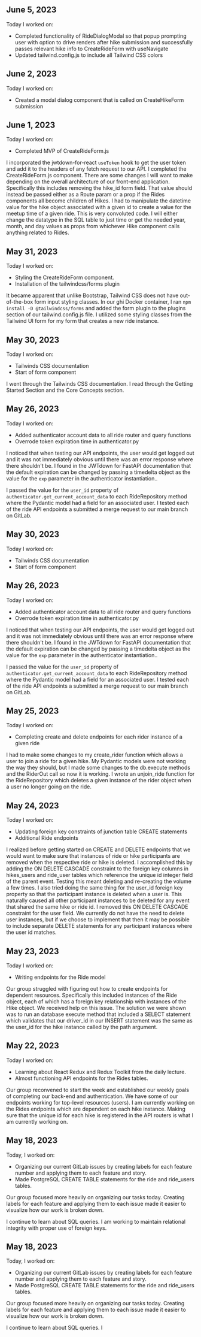 ## June 5, 2023

Today I worked on:

* Completed functionality of RideDialogModal so that popup prompting user with option to drive renders after hike submission and successfully passes relevant hike info to CreateRideForm with useNavigate
* Updated tailwind.config.js to include all Tailwind CSS colors


## June 2, 2023

Today I worked on:

* Created a modal dialog component that is called on CreateHikeForm submission

## June 1, 2023

Today I worked on:

* Completed MVP of CreateRideForm.js

I incorporated the jwtdown-for-react `useToken` hook to get the user token and add it to the headers of any fetch request to our API.  I completed the CreateRideForm.js component.  There are some changes I will want to make depending on the overall architecture of our front-end application.  Specifically this includes removing the hike_id form field.  That value should instead be passed either as a Route param or a prop if the Rides components all become children of Hikes.  I had to manipulate the datetime value for the hike object associated with a given id to create a value for the meetup time of a given ride.  This is very convoluted code.  I will either change the datatype in the SQL table to just time or get the needed year, month, and day values as props from whichever Hike component calls anything related to Rides.

## May 31, 2023

Today I worked on:

* Styling the CreateRideForm component.
* Installation of the tailwindcss/forms plugin

It became apparent that unlike Bootstrap, Tailwind CSS does not have out-of-the-box form input styling classes.  In our ghi Docker container, I ran `npm install -D @tailwindcss/forms` and added the form plugin to the plugins section of our tailwind.config.js file.  I utilized some styling classes from the Tailwind UI form for my form that creates a new ride instance.

## May 30, 2023

Today I worked on:

* Tailwinds CSS documentation
* Start of form component

I went through the Tailwinds CSS documentation.  I read through the Getting Started Section and the Core Concepts section.

## May 26, 2023

Today I worked on:

* Added authenticator account data to all ride router and query functions
* Overrode token expiration time in authenticator.py

I noticed that when testing our API endpoints, the user would get logged out and it was not immediately obvious until there was an error response where there shouldn't be.  I found in the JWTdown for FastAPI documentation that the default expiration can be changed by passing a timedelta object as the value for the `exp` parameter in the authenticator instantiation..

I passed the value for the `user_id` property of `authenticator.get_current_account_data` to each RideRepository method where the Pydantic model had a field for an associated user.  I tested each of the ride API endpoints a submitted a merge request to our main branch on GitLab.


## May 30, 2023

Today I worked on:

* Tailwinds CSS documentation
* Start of form component

## May 26, 2023

Today I worked on:

* Added authenticator account data to all ride router and query functions
* Overrode token expiration time in authenticator.py

I noticed that when testing our API endpoints, the user would get logged out and it was not immediately obvious until there was an error response where there shouldn't be.  I found in the JWTdown for FastAPI documentation that the default expiration can be changed by passing a timedelta object as the value for the `exp` parameter in the authenticator instantiation..

I passed the value for the `user_id` property of `authenticator.get_current_account_data` to each RideRepository method where the Pydantic model had a field for an associated user.  I tested each of the ride API endpoints a submitted a merge request to our main branch on GitLab.


## May 25, 2023

Today I worked on:

* Completing create and delete endpoints for each rider instance of a given ride

I had to make some changes to my create_rider function which allows a user to join a ride for a given hike.  My Pydantic models were not working the way they should, but I made some changes to the db.execute methods and the RiderOut call so now it is working.  I wrote an unjoin_ride function for the RideRepository which deletes a given instance of the rider object when a user no longer going on the ride.


## May 24, 2023

Today I worked on:

* Updating foreign key constraints of junction table CREATE statements
* Additional Ride endpoints

I realized before getting started on CREATE and DELETE endpoints that we would want to make sure that instances of ride or hike participants are removed when the respective ride or hike is deleted.  I accomplished this by adding the ON DELETE CASCADE constraint to the foreign key columns in hikes_users and ride_user tables which reference the unique id integer field of the parent event.  Testing this meant deleting and re-creating the volume a few times.  I also tried doing the same thing for the user_id foreign key property so that the participant instance is deleted when a user is.  This naturally caused all other participant instances to be deleted for any event that shared the same hike or ride id.  I removed this ON DELETE CASCADE constraint for the user field.  We currently do not have the need to delete user instances, but if we choose to implement that then it may be possible to include separate DELETE statements for any participant instances where the user id matches.

## May 23, 2023

Today I worked on:

* Writing endpoints for the Ride model

Our group struggled with figuring out how to create endpoints for dependent resources.  Specifically this included instances of the Ride object, each of which has a foreign key relationship with instances of the Hike object.  We received help on this issue.  The solution we were shown was to run an database execute method that included a SELECT statement which validates that our driver_id in our INSERT statement was the same as the user_id for the hike instance called by the path argument.

## May 22, 2023

Today I worked on:

* Learning about React Redux and Redux Toolkit from the daily lecture.
* Almost functioning API endpoints for the Rides tables.

Our group reconvened to start the week and established our weekly goals of completing our back-end and authentication.  We have some of our endpoints working for top-level resources (users).  I am currently working on the Rides endpoints which are dependent on each hike instance.  Making sure that the unique id for each hike is registered in the API routers is what I am currently working on.

## May 18, 2023

Today, I worked on:

* Organizing our current GitLab issues by creating labels for each feature number and applying them to each feature and story.
* Made PostgreSQL CREATE TABLE statements for the ride and ride_users tables.

Our group focused more heavily on organizing our tasks today.  Creating labels for each feature and applying them to each issue made it easier to visualize how our work is broken down.

I continue to learn about SQL queries.  I am working to maintain relational integrity with proper use of foreign keys.
## May 18, 2023

Today, I worked on:

* Organizing our current GitLab issues by creating labels for each feature number and applying them to each feature and story.
* Made PostgreSQL CREATE TABLE statements for the ride and ride_users tables.

Our group focused more heavily on organizing our tasks today.  Creating labels for each feature and applying them to each issue made it easier to visualize how our work is broken down.

I continue to learn about SQL queries.  I
